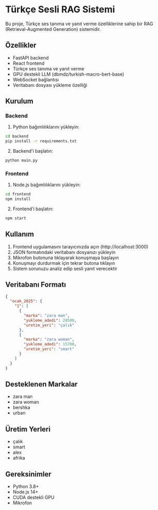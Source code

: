 # Türkçe Sesli RAG Sistemi

Bu proje, Türkçe ses tanıma ve yanıt verme özelliklerine sahip bir RAG (Retrieval-Augmented Generation) sistemidir.

## Özellikler

- FastAPI backend
- React frontend
- Türkçe ses tanıma ve yanıt verme
- GPU destekli LLM (dbmdz/turkish-macro-bert-base)
- WebSocket bağlantısı
- Veritabanı dosyası yükleme özelliği

## Kurulum

### Backend

1. Python bağımlılıklarını yükleyin:
```bash
cd backend
pip install -r requirements.txt
```

2. Backend'i başlatın:
```bash
python main.py
```

### Frontend

1. Node.js bağımlılıklarını yükleyin:
```bash
cd frontend
npm install
```

2. Frontend'i başlatın:
```bash
npm start
```

## Kullanım

1. Frontend uygulamasını tarayıcınızda açın (http://localhost:3000)
2. JSON formatındaki veritabanı dosyanızı yükleyin
3. Mikrofon butonuna tıklayarak konuşmaya başlayın
4. Konuşmayı durdurmak için tekrar butona tıklayın
5. Sistem sorunuzu analiz edip sesli yanıt verecektir

## Veritabanı Formatı

```json
{
  "ocak_2025": {
    "1": [
      {
        "marka": "zara man",
        "yukleme_adedi": 28500,
        "uretim_yeri": "çalık"
      },
      {
        "marka": "zara woman",
        "yukleme_adedi": 15700,
        "uretim_yeri": "smart"
      }
    ]
  }
}
```

## Desteklenen Markalar

- zara man
- zara woman
- bershka
- urban

## Üretim Yerleri

- çalık
- smart
- alex
- afrika

## Gereksinimler

- Python 3.8+
- Node.js 14+
- CUDA destekli GPU
- Mikrofon 